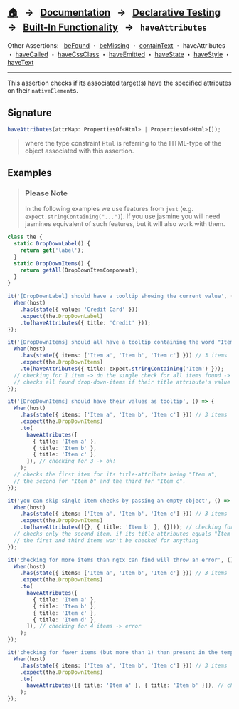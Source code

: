 ## [🏠][home] &nbsp; → &nbsp; **[Documentation][docs]** &nbsp; → &nbsp; [Declarative Testing][declarative] &nbsp; → &nbsp; [Built-In Functionality][index] &nbsp; → &nbsp; `haveAttributes`

[home]: ../README.md
[docs]: ../../DOCUMENTATION.md
[declarative]: ../index.md
[index]: ../built-in.md
[befound]: ./be-found.md
[bemissing]: ./be-missing.md
[containtext]: ./contain-text.md
[haveattributes]: ./have-attributes.md
[havecalled]: ./have-called.md
[havecssclass]: ./have-css-class.md
[haveemitted]: ./have-emitted.md
[havestate]: ./have-state.md
[havestyle]: ./have-style.md
[havetext]: ./have-text.md

Other Assertions: &nbsp; [beFound] ・ [beMissing] ・ [containText] ・ haveAttributes ・ [haveCalled] ・ [haveCssClass] ・ [haveEmitted] ・ [haveState] ・ [haveStyle] ・ [haveText]

---

This assertion checks if its associated target(s) have the specified attributes on their `nativeElement`s.

## Signature

```ts
haveAttributes(attrMap: PropertiesOf<Html> | PropertiesOf<Html>[]);
```

> where the type constraint `Html` is referring to the HTML-type of the object associated with this assertion.

## Examples

> ### Please Note
>
> In the following examples we use features from `jest` (e.g. `expect.stringContaining("...")`). If you use jasmine you will need jasmines equivalent of such features, but it will also work with them.

```ts
class the {
  static DropDownLabel() {
    return get('label');
  }
  static DropDownItems() {
    return getAll(DropDownItemComponent);
  }
}

it('[DropDownLabel] should have a tooltip showing the current value', () => {
  When(host)
    .has(state({ value: 'Credit Card' }))
    .expect(the.DropDownLabel)
    .to(haveAttributes({ title: 'Credit' }));
});

it('[DropDownItems] should all have a tooltip containing the word "Item"', () => {
  When(host)
    .has(state({ items: ['Item a', 'Item b', 'Item c'] })) // 3 items
    .expect(the.DropDownItems)
    .to(haveAttributes({ title: expect.stringContaining('Item') }));
  // checking for 1 item -> do the single check for all items found -> ok!
  // checks all found drop-down-items if their title attribute's value contain "Item"
});

it('[DropDownItems] should have their values as tooltip', () => {
  When(host)
    .has(state({ items: ['Item a', 'Item b', 'Item c'] })) // 3 items
    .expect(the.DropDownItems)
    .to(
      haveAttributes([
        { title: 'Item a' },
        { title: 'Item b' },
        { title: 'Item c' },
      ]), // checking for 3 -> ok!
    );
  // checks the first item for its title-attribute being "Item a",
  // the second for "Item b" and the third for "Item c".
});

it('you can skip single item checks by passing an empty object', () => {
  When(host)
    .has(state({ items: ['Item a', 'Item b', 'Item c'] })) // 3 items
    .expect(the.DropDownItems)
    .to(haveAttributes([{}, { title: 'Item b' }, {}])); // checking for 3 -> ok!
  // checks only the second item, if its title attributes equals "Item b";
  // the first and third items won't be checked for anything
});

it('checking for more items than ngtx can find will throw an error', () => {
  When(host)
    .has(state({ items: ['Item a', 'Item b', 'Item c'] })) // 3 items
    .expect(the.DropDownItems)
    .to(
      haveAttributes([
        { title: 'Item a' },
        { title: 'Item b' },
        { title: 'Item c' },
        { title: 'Item d' },
      ]), // checking for 4 items -> error
    );
});

it('checking for fewer items (but more than 1) than present in the template will also throw an error', () => {
  When(host)
    .has(state({ items: ['Item a', 'Item b', 'Item c'] })) // 3 items
    .expect(the.DropDownItems)
    .to(
      haveAttributes([{ title: 'Item a' }, { title: 'Item b' }]), // checking for 2 items -> error
    );
});
```
